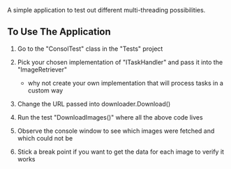 A simple application to test out different multi-threading possibilities.

To Use The Application
----------------------

1. Go to the "ConsolTest" class in the "Tests" project

2. Pick your chosen implementation of "ITaskHandler" and pass it into the "ImageRetriever"
   - why not create your own implementation that will process tasks in a custom way
   
3. Change the URL passed into downloader.Download()

4. Run the test "DownloadImages()" where all the above code lives

5. Observe the console window to see which images were fetched and which could not be

6. Stick a break point if you want to get the data for each image to verify it works
